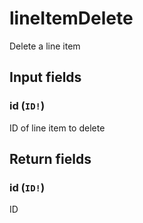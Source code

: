 # lineItemDelete

Delete a line item

## Input fields

### id (`ID!`)
ID of line item to delete

## Return fields

### id (`ID!`)
ID
